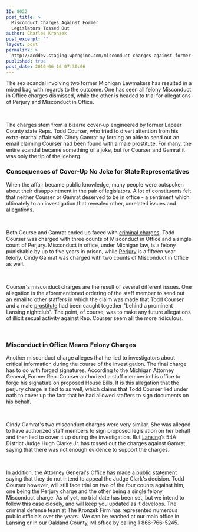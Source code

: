 ```yaml
---
ID: 8022
post_title: >
  Misconduct Charges Against Former
  Legislators Tossed Out
author: Charles Kronzek
post_excerpt: ""
layout: post
permalink: >
  http://acddev.staging.wpengine.com/misconduct-charges-against-former-legislators-tossed-out.html
published: true
post_date: 2016-06-16 07:30:06
---
```

<span style="font-weight: 400;">The sex scandal involving two former Michigan Lawmakers has resulted in a mixed bag with regards to the outcome. One has seen all felony Misconduct in Office charges dismissed, while the other is headed to trial for allegations of Perjury and Misconduct in Office.</span>

&nbsp;

The charges stem from a bizarre cover-up engineered by former Lapeer County state Reps. Todd Courser, who tried to divert attention from his extra-marital affair with Cindy Gamrat by forcing an aide to send out an email claiming Courser had been found with a male prostitute. For many, the entire scandal became something of a joke, but for Courser and Gamrat it was only the tip of the iceberg.
<h3></h3>
<h3>Consequences of Cover-Up No Joke for State Representatives</h3>
<span style="font-weight: 400;">When the affair became public knowledge, many people were outspoken about their disappointment in the pair of legislators. A lot of constituents felt that neither Courser or Gamrat deserved to be in office - a sentiment which ultimately to an investigation that revealed other, unrelated issues and allegations.</span>

&nbsp;

<span style="font-weight: 400;">Both Course and Gamrat ended up faced with </span><a href="http://acddev.staging.wpengine.com/professional-reporting.html" target="_blank"><span style="font-weight: 400;">criminal charges</span></a><span style="font-weight: 400;">. Todd Courser was charged with three counts of Misconduct in Office and a single count of Perjury. Misconduct in office, under Michigan law, is a felony punishable by up to five years in prison, while </span><a href="http://acddev.staging.wpengine.com/michigan-perjury-defense-attorneys.html" target="_blank"><span style="font-weight: 400;">Perjury</span></a><span style="font-weight: 400;"> is a fifteen year felony. Cindy Gamrat was charged with two counts of Misconduct in Office as well.</span>

&nbsp;

<span style="font-weight: 400;">Courser's misconduct charges are the result of several different issues. One allegation is the aforementioned ordering of the staff member to send out an email to other staffers in which the claim was made that Todd Courser and a male </span><a href="http://www.sexcrimeattorneys.com/michigan/sex-crimes/prostitution" target="_blank"><span style="font-weight: 400;">prostitute</span></a><span style="font-weight: 400;"> had been caught together "behind a prominent Lansing nightclub". The point, of course, was to make any future allegations of illicit sexual activity against Rep. Courser seem all the more ridiculous.</span>

&nbsp;
<h3>Misconduct in Office Means Felony Charges</h3>
<span style="font-weight: 400;">Another misconduct charge alleges that he lied to investigators about critical information during the course of the investigation. The final charge has to do with forged signatures. According to the Michigan Attorney General, Former Rep. Courser authorized a staff member in his office to forge his signature on proposed House Bills. It is this allegation that the perjury charge is tied to as well, which claims that Todd Courser lied under oath to cover up the fact that he had allowed staffers to sign documents on his behalf.</span>

&nbsp;

<span style="font-weight: 400;">Cindy Gamrat's two misconduct charges were very similar. She was alleged to have authorized staff members to sign proposed legislation on her behalf and then lied to cover it up during the investigation. But </span><a href="http://www.lansingmi.gov/" target="_blank"><span style="font-weight: 400;">Lansing</span></a><span style="font-weight: 400;">’s 54A District Judge Hugh Clarke Jr. has tossed out the charges against Gamrat saying that there was not enough evidence to support the charges. </span>

&nbsp;

<span style="font-weight: 400;">In addition, the Attorney General's Office has made a public statement saying that they do not intend to appeal the Judge Clark's decision. Todd Courser however, will still face trial on two of the four counts against him, one being the Perjury charge and the other being a single felony Misconduct charge. As of yet, no trial date has been set, but we intend to follow this case closely, and will keep you updated as it develops. The criminal defense team at The Kronzek Firm has represented numerous public officials over the years.  We can be reached at our main office in Lansing or in our Oakland County, MI office by calling 1 866-766-5245. </span>